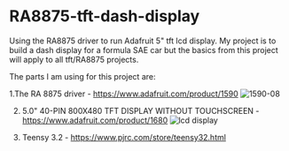 # RA8875-tft-dash-display
Using the RA8875 driver to run Adafruit 5" tft lcd display. My project is to build a dash display for a formula SAE car but the basics from this project will apply to all tft/RA8875 projects.


The parts I am using for this project are:

1.The RA 8875 driver - https://www.adafruit.com/product/1590
![1590-08](https://user-images.githubusercontent.com/43940356/47516546-b841b800-d853-11e8-8208-4cf2bbfa796e.jpg)

2. 5.0" 40-PIN 800X480 TFT DISPLAY WITHOUT TOUCHSCREEN - https://www.adafruit.com/product/1680
![lcd display](https://user-images.githubusercontent.com/43940356/47517324-d4deef80-d855-11e8-8a92-93e77edd48d3.jpg)

3. Teensy 3.2 - https://www.pjrc.com/store/teensy32.html
